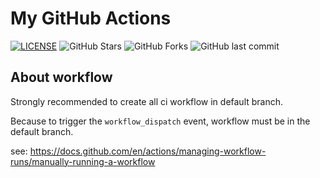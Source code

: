# My GitHub Actions

[![LICENSE](https://img.shields.io/github/license/mashape/apistatus.svg?style=flat&logo=github&label=LICENSE)](https://github.com/zhengmz/actions/blob/master/LICENSE)
![GitHub Stars](https://img.shields.io/github/stars/zhengmz/actions.svg?style=flat&logo=appveyor&label=Stars&logo=github)
![GitHub Forks](https://img.shields.io/github/forks/zhengmz/actions.svg?style=flat&logo=appveyor&label=Forks&logo=github)
![GitHub last commit](https://img.shields.io/github/last-commit/zhengmz/actions?label=Latest%20Commit&logo=github)

## About workflow

Strongly recommended to create all ci workflow in default branch.

Because to trigger the `workflow_dispatch` event, workflow must be in the default branch.

see: <https://docs.github.com/en/actions/managing-workflow-runs/manually-running-a-workflow>

